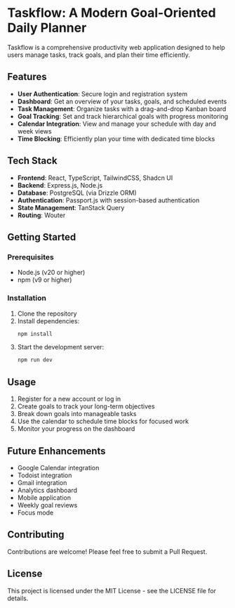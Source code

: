 # Taskflow: A Modern Goal-Oriented Daily Planner

Taskflow is a comprehensive productivity web application designed to help users manage tasks, track goals, and plan their time efficiently.

## Features

- **User Authentication**: Secure login and registration system
- **Dashboard**: Get an overview of your tasks, goals, and scheduled events
- **Task Management**: Organize tasks with a drag-and-drop Kanban board
- **Goal Tracking**: Set and track hierarchical goals with progress monitoring
- **Calendar Integration**: View and manage your schedule with day and week views
- **Time Blocking**: Efficiently plan your time with dedicated time blocks

## Tech Stack

- **Frontend**: React, TypeScript, TailwindCSS, Shadcn UI
- **Backend**: Express.js, Node.js
- **Database**: PostgreSQL (via Drizzle ORM)
- **Authentication**: Passport.js with session-based authentication
- **State Management**: TanStack Query
- **Routing**: Wouter

## Getting Started

### Prerequisites

- Node.js (v20 or higher)
- npm (v9 or higher)

### Installation

1. Clone the repository
2. Install dependencies:
   ```bash
   npm install
   ```
3. Start the development server:
   ```bash
   npm run dev
   ```

## Usage

1. Register for a new account or log in
2. Create goals to track your long-term objectives
3. Break down goals into manageable tasks
4. Use the calendar to schedule time blocks for focused work
5. Monitor your progress on the dashboard

## Future Enhancements

- Google Calendar integration
- Todoist integration
- Gmail integration
- Analytics dashboard
- Mobile application
- Weekly goal reviews
- Focus mode

## Contributing

Contributions are welcome! Please feel free to submit a Pull Request.

## License

This project is licensed under the MIT License - see the LICENSE file for details.